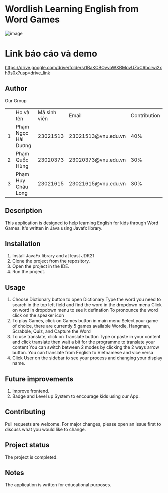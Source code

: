 # Wordlish Learning English from Word Games
![image](https://github.com/Shiner-2/CNPM/assets/97158120/c83ded53-16d5-4d0e-9ea7-066969b4634c)

# Link báo cáo và demo
https://drive.google.com/drive/folders/1BaKCBOyvoWXBMovUZxC6bcrwi2xh9s0x?usp=drive_link


## Author
Our Group
<center>
	<table>
		<th>
			<td>Họ và tên</td>
			<td>Mã sinh viên</td>
			<td>Email</td>
			<td>Contribution</td>
		</th>
		<tr>
			<td>1</td>
			<td>Phạm Ngọc Hải Dương</td>
			<td>23021513</td>
			<td>23021513@vnu.edu.vn</td>
			<td>40%</td>
		</tr>
		<tr>
			<td>2</td>
			<td>Phạm Quốc Hùng</td>
			<td>23020373</td>
			<td>23020373@vnu.edu.vn</td>
			<td>30%</td>
		</tr>
		<tr>
			<td>3</td>
			<td>Phạm Huy Châu Long</td>
			<td>23021615</td>
			<td>23021615@vnu.edu.vn</td>
			<td>30%</td>
		</tr>
	</table>
</center>

## Description
This application is designed to help learning English for kids through Word Games. It's written in Java using Javafx library.

## Installation
1. Install JavaFx library and at least JDK21
2. Clone the project from the repository.
3. Open the project in the IDE.
4. Run the project.

## Usage
1. Choose Dictionary button to open Dictionary
   Type the word you need to search in the top left field and find the word in the dropdown menu
   Click on word in dropdown menu to see it defination
   To pronounce the word click on the speaker icon
2. To play Games, click on Games button in main menu
   Select your game of choice, there are currently 5 games available Wordle, Hangman, Scrabble, Quiz, and Capture the Word
3. To use translate, click on Translate button
   Type or paste in your content and click translate then wait a bit for the programme to translate your content
   You can switch between 2 modes by clicking the 2 ways arrow button.
   You can translate from English to Vietnamese and vice versa
4. Click User on the sidebar to see your process and changing your display name.

## Future improvements
1. Improve frontend.
2. Badge and Level up System to encourage kids using our App.

## Contributing
Pull requests are welcome. For major changes, please open an issue first to discuss what you would like to change.

## Project status
The project is completed.

## Notes
The application is written for educational purposes.
